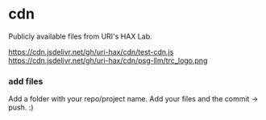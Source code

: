 # cdn

Publicly available files from URI's HAX Lab.

https://cdn.jsdelivr.net/gh/uri-hax/cdn/test-cdn.js
https://cdn.jsdelivr.net/gh/uri-hax/cdn/psg-llm/trc_logo.png

### add files

Add a folder with your repo/project name. Add your files and the commit -> push. :)